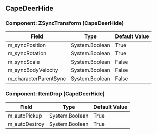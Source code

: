 ## CapeDeerHide

### Component: ZSyncTransform (CapeDeerHide)

|Field|Type|Default Value|
|---|---|---|
|m_syncPosition|System.Boolean|True|
|m_syncRotation|System.Boolean|True|
|m_syncScale|System.Boolean|False|
|m_syncBodyVelocity|System.Boolean|False|
|m_characterParentSync|System.Boolean|False|

### Component: ItemDrop (CapeDeerHide)

|Field|Type|Default Value|
|---|---|---|
|m_autoPickup|System.Boolean|True|
|m_autoDestroy|System.Boolean|True|

